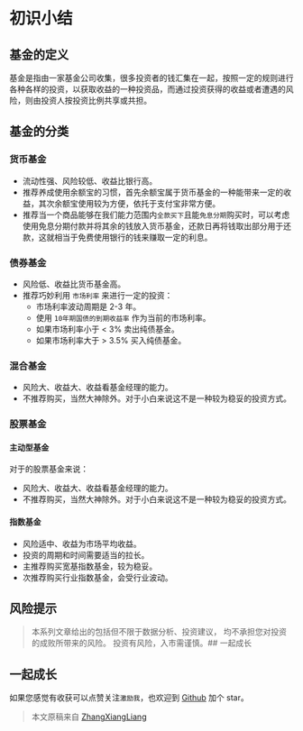 # 初识小结

## 基金的定义

基金是指由一家基金公司收集，很多投资者的钱汇集在一起，按照一定的规则进行各种各样的投资，以获取收益的一种投资品，而通过投资获得的收益或者遭遇的风险，则由投资人按投资比例共享或共担。

## 基金的分类

### 货币基金

- 流动性强、风险较低、收益比银行高。
- 推荐养成使用余额宝的习惯，首先余额宝属于货币基金的一种能带来一定的收益，其次余额宝使用较为方便，依托于支付宝非常方便。
- 推荐当一个商品能够在我们能力范围内`全款买下`且能`免息分期`购买时，可以考虑使用免息分期付款并将其余的钱放入货币基金，还款日再将钱取出部分用于还款，这就相当于免费使用银行的钱来赚取一定的利息。

### 债券基金

- 风险低、收益比货币基金高。
- 推荐巧妙利用 `市场利率` 来进行一定的投资：
  - 市场利率波动周期是 2-3 年。
  - 使用 `10年期国债的到期收益率` 作为当前的市场利率。
  - 如果市场利率小于 < 3% 卖出纯债基金。
  - 如果市场利率大于 > 3.5% 买入纯债基金。

### 混合基金

- 风险大、收益大、收益看基金经理的能力。
- 不推荐购买，当然大神除外。对于小白来说这不是一种较为稳妥的投资方式。

### 股票基金

#### 主动型基金

对于的股票基金来说：

- 风险大、收益大、收益看基金经理的能力。
- 不推荐购买，当然大神除外。对于小白来说这不是一种较为稳妥的投资方式。

#### 指数基金

- 风险适中、收益为市场平均收益。
- 投资的周期和时间需要适当的拉长。
- 主推荐购买宽基指数基金，较为稳妥。
- 次推荐购买行业指数基金，会受行业波动。

## 风险提示

> 本系列文章给出的包括但不限于数据分析、投资建议，
> 均不承担您对投资的成败所带来的风险。
> 投资有风险，入市需谨慎。## 一起成长

## 一起成长

如果您感觉有收获可以点赞关注`激励我`，也欢迎到 [Github](https://github.com/zhangxiangliang/personal-financial-planning) 加个 star。

> 本文原稿来自 [ZhangXiangLiang](https://github.com/zhangxiangliang)
